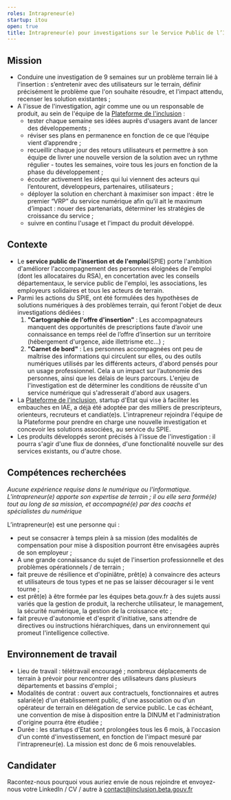 ```yaml
---
roles: Intrapreneur(e)
startup: itou
open: true
title: Intrapreneur(e) pour investigations sur le Service Public de l’Insertion et de l’Emploi
---
```


## Mission 

- Conduire une investigation de 9 semaines sur un problème terrain lié à l'insertion : s’entretenir avec des utilisateurs sur le terrain, définir précisément le problème que l'on souhaite résoudre, et l'impact attendu, recenser les solution existantes ;
- A l'issue de l'investigation, agir comme une ou un responsable de produit, au sein de l'équipe de la [Plateforme de l'inclusion](inclusion.beta.gouv.fr) : 
    - tester chaque semaine ses idées auprès d'usagers avant de lancer des développements ;
    - réviser ses plans en permanence en fonction de ce que l’équipe vient d’apprendre ;
    - recueillir chaque jour des retours utilisateurs et permettre à son équipe de livrer une nouvelle version de la solution avec un rythme régulier - toutes les semaines, voire tous les jours en fonction de la phase du développement ;
    - écouter activement les idées qui lui viennent des acteurs qui l’entourent, développeurs, partenaires, utilisateurs ;
    - déployer la solution en cherchant à maximiser son impact : être le premier “VRP” du service numérique afin qu’il ait le maximum d’impact : nouer des partenariats, déterminer les stratégies de croissance du service ; 
    - suivre en continu l'usage et l'impact du produit développé.  

## Contexte
- Le **service public de l'insertion et de l'emploi**(SPIE) porte l'ambition d'améliorer l'accompagnement des personnes éloignées de l'emploi (dont les allocataires du RSA), en concertation avec les conseils départementaux, le service public de l'emploi, les associations, les employeurs solidaires et tous les acteurs de terrain.
- Parmi les actions du SPIE, ont été formulées des hypothèses de solutions numériques à des problèmes terrain, qui feront l'objet de deux investigations dédiées  : 
    1. **"Cartographie de l'offre d'insertion"** : Les accompagnateurs manquent des opportunités de prescriptions faute d’avoir une connaissance en temps réel de l’offre d’insertion sur un territoire (hébergement d'urgence, aide illettrisme etc…) ; 
    2. **"Carnet de bord"** : Les personnes accompagnées ont peu de maîtrise des informations qui circulent sur elles, ou des outils numériques utilisés par les différents acteurs, d'abord pensés pour un usage professionnel. Cela a un impact sur l’autonomie des personnes, ainsi que les délais de leurs parcours. L'enjeu de l'investigation est de déterminer les conditions de réussite d'un service numérique qui s'adresserait d'abord aux usagers. 
- La [Plateforme de l'inclusion](https://inclusion.beta.gouv.fr/), startup d'Etat qui vise à faciliter les embauches en IAE, a déjà été adoptée par des milliers de prescripteurs, orienteurs, recruteurs et candiat(e)s. L'intrapreneur rejoindra l'équipe de la Plateforme pour prendre en charge une nouvelle investigation et concevoir les solutions associées, au service du SPIE.
- Les produits développés seront précisés à l'issue de l'investigation : il pourra s'agir d'une flux de données, d'une fonctionalité nouvelle sur des services existants, ou d'autre chose. 


## Compétences recherchées     

*Aucune expérience requise dans le numérique ou l'informatique. L'intrapreneur(e) apporte son expertise de terrain ; il ou elle sera formé(e) tout au long de sa mission, et accompagné(e) par des coachs et spécialistes du numérique*


L’intrapreneur(e) est une personne qui :
- peut se consacrer à temps plein à sa mission (des modalités de compensation pour mise à disposition pourront être envisagées auprès de son employeur ;
- A une grande connaissance du sujet de l'insertion professionnelle et des problèmes opérationnels / de terrain ;
- fait preuve de résilience et d'opiniâtre, prêt(e) à convaincre des acteurs et utilisateurs de tous types et ne pas se laisser décourager si le vent tourne ; 
- est prêt(e) à être formée par les équipes beta.gouv.fr à des sujets aussi variés que la gestion de produit, la recherche utilisateur, le management, la sécurité numérique, la gestion de la croissance etc ;
- fait preuve d'autonomie et d'esprit d'initiative, sans attendre de directives ou instructions hiérarchiques, dans un environnement qui promeut l'intelligence collective.

## Environnement de travail   
 - Lieu de travail : télétravail encouragé ; nombreux déplacements de terrain à prévoir pour rencontrer des utilisateurs dans plusieurs départements et bassins d'emploi ;
 - Modalités de contrat : ouvert aux contractuels, fonctionnaires et autres salarié(e) d'un établissement public, d'une association ou d'un opérateur de terrain en délégation de service public. Le cas échéant, une convention de mise à disposition entre la DINUM et l'administration d'origine pourra être étudiée ; 
 - Durée : les startups d'Etat sont prolongées tous les 6 mois, à l'occasion d'un comté d'investissement, en fonction de l'impact mesuré par l'intrapreneur(e). La mission est donc de 6 mois renouvelables. 

## Candidater

Racontez-nous pourquoi vous auriez envie de nous rejoindre et envoyez-nous votre LinkedIn / CV / autre à contact@inclusion.beta.gouv.fr
   

